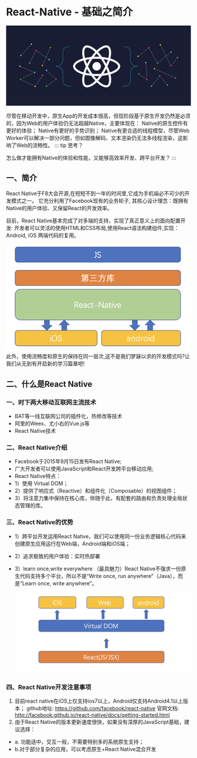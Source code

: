 # React-Native - 基础之简介



 ![](./img/5.jpg)
 
尽管在移动开发中，原生App的开发成本很高，但现阶段基于原生开发仍然是必须的，因为Web的用户体验仍无法超越Native，主要体现在：
Native的原生控件有更好的体验；
Native有更好的手势识别；
Native有更合适的线程模型，尽管Web Worker可以解决一部分问题，但如图像解码、文本渲染仍无法多线程渲染，这影响了Web的流畅性。
::: tip
思考？

怎么做才能拥有Native的体验和性能，又能够高效率开发、跨平台开发？
:::
## 一、简介

React Native于F8大会开源,在短短不到一年的时间里,它成为手机端必不可少的开发模式之一。 它充分利用了Facebook现有的业务轮子, 其核心设计理念：既拥有Native的用户体验、又保留React的开发效率。

  目前，React Native基本完成了对多端的支持，实现了真正意义上的面向配置开发: 开发者可以灵活的使用HTML和CSS布局,使用React语法构建组件,实现：Android, iOS 两端代码的复用。
  
  ![](./img/6.png)
  此外，使用流畅度和原生的保持在同一层次,这不是我们梦寐以求的开发模式吗?让我们从无到有开启新的学习篇章吧!
## 二、什么是React Native


### 一、时下两大移动互联网主流技术
- BAT等一线互联网公司的插件化，热修改等技术
- 阿里的Weex、尤小右的Vue.js等
- React Native技术

### 二、React Native介绍
 - Facebook于2015年9月15日发布React Native;
 - 广大开发者可以使用JavaScript和React开发跨平台移动应用;
 - React Native特点：
  - 1）使用 Virtual DOM；
  - 2）提供了响应式（Reactive）和组件化（Composable）的视图组件；
  - 3）将注意力集中保持在核心库，伴随于此，有配套的路由和负责处理全局状态管理的库。

### 三、React Native的优势
- 1）跨平台开发运用React Native，我们可以使用同一份业务逻辑核心代码来创建原生应用运行在Web端，Android端和iOS端；
- 2）追求极致的用户体验：实时热部署     
- 3）learn once,write everywhere （最具魅力）React Native不强求一份原生代码支持多个平台，所以不是“Write once, run anywhere”（Java），而是“Learn once, write anywhere”。
        
  ![](./img/7.png)     
  
### 四、React Native开发注意事项

 1. 目前react native在iOS上仅支持ios7以上，Android仅支持Android4.1以上版本；
  github地址:  https://github.com/facebook/react-native 
 官网文档: http://facebook.github.io/react-native/docs/getting-started.html
 2. 由于React Native的版本更新速度很快，如果没有深厚的JavaScript基础，建议选择：
   - a. 功能适中，交互一般，不需要特别多的系统原生支持；
   - b.对于部分复杂的应用，可以考虑原生+React Native混合开发 
 
